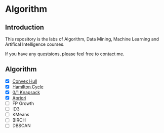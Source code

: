 # Algorithm

## Introduction

This repository is the labs of Algorithm, Data Mining, Machine Learning and Artifical Intelligence courses.

If you have any questsions, please feel free to contact me.

## Algorithm

- [x] [Convex Hull](https://github.com/zjhzxhz/Algorithm/tree/master/ConvexHull)
- [x] [Hamilton Cycle](https://github.com/zjhzxhz/Algorithm/tree/master/HamiltonCycle)
- [x] [0/1 Knapsack](https://github.com/zjhzxhz/Algorithm/tree/master/Knapsack)
- [x] [Apriori](https://github.com/zjhzxhz/Algorithm/tree/master/Apriori)
- [ ] FP Growth
- [ ] ID3
- [ ] KMeans
- [ ] BIRCH
- [ ] DBSCAN